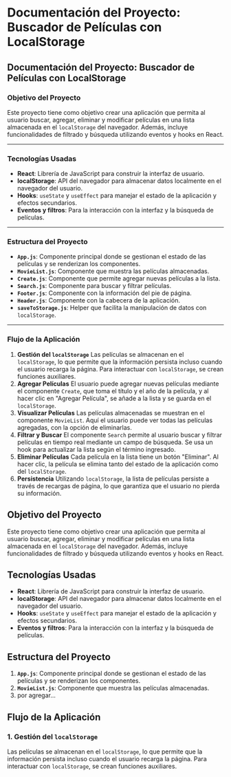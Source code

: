 # **Documentación del Proyecto: Buscador de Películas con LocalStorage**

## **Documentación del Proyecto: Buscador de Películas con LocalStorage**

### **Objetivo del Proyecto**

Este proyecto tiene como objetivo crear una aplicación que permita al usuario buscar, agregar, eliminar y modificar películas en una lista almacenada en el `localStorage` del navegador. Además, incluye funcionalidades de filtrado y búsqueda utilizando eventos y hooks en React.

---

### **Tecnologías Usadas**

* **React**: Librería de JavaScript para construir la interfaz de usuario.
* **localStorage**: API del navegador para almacenar datos localmente en el navegador del usuario.
* **Hooks**: `useState` y `useEffect` para manejar el estado de la aplicación y efectos secundarios.
* **Eventos y filtros**: Para la interacción con la interfaz y la búsqueda de películas.

---

### **Estructura del Proyecto**

* **`App.js`**: Componente principal donde se gestionan el estado de las películas y se renderizan los componentes.
* **`MovieList.js`**: Componente que muestra las películas almacenadas.
* **`Create.js`**: Componente que permite agregar nuevas películas a la lista.
* **`Search.js`**: Componente para buscar y filtrar películas.
* **`Footer.js`**: Componente con la información del pie de página.
* **`Header.js`**: Componente con la cabecera de la aplicación.
* **`saveToStorage.js`**: Helper que facilita la manipulación de datos con `localStorage`.

---

### **Flujo de la Aplicación**

1. **Gestión del `localStorage`** Las películas se almacenan en el `localStorage`, lo que permite que la información persista incluso cuando el usuario recarga la página. Para interactuar con `localStorage`, se crean funciones auxiliares.
2. **Agregar Películas** El usuario puede agregar nuevas películas mediante el componente `Create`, que toma el título y el año de la película, y al hacer clic en "Agregar Película", se añade a la lista y se guarda en el `localStorage`.
3. **Visualizar Películas** Las películas almacenadas se muestran en el componente `MovieList`. Aquí el usuario puede ver todas las películas agregadas, con la opción de eliminarlas.
4. **Filtrar y Buscar** El componente `Search` permite al usuario buscar y filtrar películas en tiempo real mediante un campo de búsqueda. Se usa un hook para actualizar la lista según el término ingresado.
5. **Eliminar Películas** Cada película en la lista tiene un botón "Eliminar". Al hacer clic, la película se elimina tanto del estado de la aplicación como del `localStorage`.
6. **Persistencia** Utilizando `localStorage`, la lista de películas persiste a través de recargas de página, lo que garantiza que el usuario no pierda su información.

## **Objetivo del Proyecto**

Este proyecto tiene como objetivo crear una aplicación que permita al usuario buscar, agregar, eliminar y modificar películas en una lista almacenada en el `localStorage` del navegador. Además, incluye funcionalidades de filtrado y búsqueda utilizando eventos y hooks en React.

## **Tecnologías Usadas**

* **React**: Librería de JavaScript para construir la interfaz de usuario.
* **localStorage**: API del navegador para almacenar datos localmente en el navegador del usuario.
* **Hooks**: `useState` y `useEffect` para manejar el estado de la aplicación y efectos secundarios.
* **Eventos y filtros**: Para la interacción con la interfaz y la búsqueda de películas.

## **Estructura del Proyecto**

1. **`App.js`**: Componente principal donde se gestionan el estado de las películas y se renderizan los componentes.
2. **`MovieList.js`**: Componente que muestra las películas almacenadas.
3. por agregar...

## **Flujo de la Aplicación**

### **1. Gestión del `localStorage`**

Las películas se almacenan en el `localStorage`, lo que permite que la información persista incluso cuando el usuario recarga la página. Para interactuar con `localStorage`, se crean funciones auxiliares.
